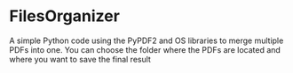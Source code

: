 # FilesOrganizer
A simple Python code using the PyPDF2 and OS libraries to merge multiple PDFs into one. You can choose the folder where the PDFs are located and where you want to save the final result
